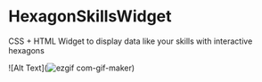 # HexagonSkillsWidget

CSS + HTML Widget to display data like your skills with interactive hexagons

![Alt Text](![ezgif com-gif-maker](https://user-images.githubusercontent.com/83293336/132777836-5efcd0fc-f567-40cb-9d7c-71e4291a9876.gif))

